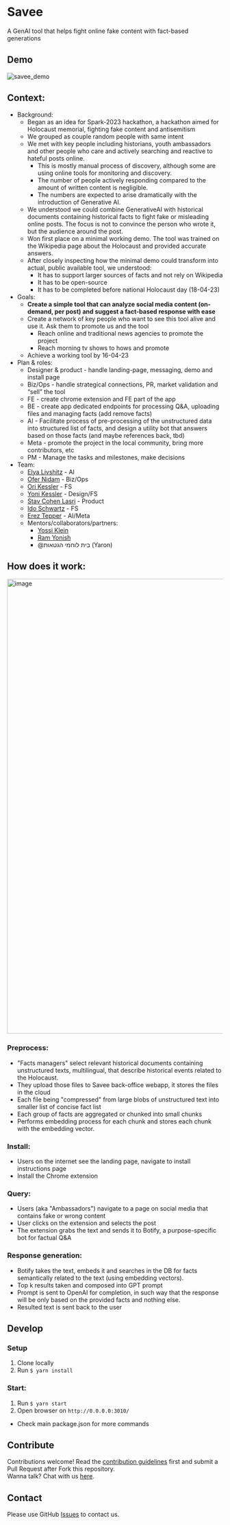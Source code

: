 # Savee
A GenAI tool that helps fight online fake content with fact-based generations

## Demo
![savee_demo](https://user-images.githubusercontent.com/246724/228312015-fb7eece0-0c1e-4ed8-be34-e7bd7550bedf.gif)


<!-- ## Main project page (links, resources, etc):
- [Notion](https://storm-vanilla-477.notion.site/Savee-2bec35f4769c41a78f01ca21eb5f1c7d) -->

## Context:
- Background:
    - Began as an idea for Spark-2023 hackathon, a hackathon aimed for Holocaust memorial, fighting fake content and antisemitism
    - We grouped as couple random people with same intent
    - We met with key people including historians, youth ambassadors and other people who care and actively searching and reactive to hateful posts online.
        - This is mostly manual process of discovery, although some are using online tools for monitoring and discovery.
        - The number of people actively responding compared to the amount of written content is negligible.
        - The numbers are expected to arise dramatically with the introduction of Generative AI.
    - We understood we could combine GenerativeAI with historical documents containing historical facts to fight fake or misleading online posts. The focus is not to convince the person who wrote it, but the audience around the post.
    - Won first place on a minimal working demo. The tool was trained on the Wikipedia page about the Holocaust and provided accurate answers.
    - After closely inspecting how the minimal demo could transform into actual, public available tool, we understood:
        - It has to support larger sources of facts and not rely on Wikipedia
        - It has to be open-source
        - It has to be completed before national Holocaust day (18-04-23)
- Goals:
    - **Create a simple tool that can analyze social media content (on-demand, per post) and suggest a fact-based response with ease**
    - Create a network of key people who want to see this tool alive and use it. Ask them to promote us and the tool
        - Reach online and traditional news agencies to promote the project
        - Reach morning tv shows to hows and promote
    - Achieve a working tool by 16-04-23
- Plan & roles:
    - Designer & product - handle landing-page, messaging, demo and install page
    - Biz/Ops - handle strategical connections, PR, market validation and “sell” the tool
    - FE - create chrome extension and FE part of the app
    - BE - create app dedicated endpoints for processing Q&A, uploading files and managing facts (add remove facts)
    - AI - Facilitate process of pre-processing of the unstructured data into structured list of facts, and design a utility bot that answers based on those facts (and maybe references back, tbd)
    - Meta - promote the project in the local community, bring more contributors, etc
    - PM - Manage the tasks and milestones, make decisions
- Team:
    - [Elya Livshitz](https://www.linkedin.com/in/elyalivshitz/) - AI
    - [Ofer Nidam](https://www.linkedin.com/in/ofer-nidam/) - Biz/Ops
    - [Ori Kessler](https://www.linkedin.com/in/ori-kessler/) - FS
    - [Yoni Kessler](https://www.linkedin.com/in/yoni-kessler-777030258/) - Design/FS
    - [Stav Cohen Lasri](https://www.linkedin.com/in/stav-cohen-lasri/) - Product
    - [Ido Schwartz](https://www.linkedin.com/in/ido-schwartz/) - FS
    - [Erez Tepper](https://www.linkedin.com/in/ereztep/) - AI/Meta
    - Mentors/collaborators/partners:
        - [Yossi Klein](https://www.linkedin.com/in/ACoAAAZSxHkBNwIUF919EsK1rwOojhVSYMi-IgU)
        - [Ram Yonish](https://www.linkedin.com/in/ACoAAACCIfcB2cRhc0PmgfBvECt9v9QZkFLQ7BQ)
        - @בית לוחמי הגטאות (Yaron)

## How does it work:
<img width="1060" alt="image" src="https://user-images.githubusercontent.com/246724/228316892-5b975737-1559-4771-8790-16b7a6292b95.png">

### Preprocess:
- "Facts managers" select relevant historical documents containing unstructured texts, multilingual, that describe historical events related to the Holocaust.
- They upload those files to Savee back-office webapp, it stores the files in the cloud
- Each file being "compressed" from large blobs of unstructured text into smaller list of concise fact list
- Each group of facts are aggregated or chunked into small chunks
- Performs embedding process for each chunk and stores each chunk with the embedding vector. 

### Install:
- Users on the internet see the landing page, navigate to install instructions page
- Install the Chrome extension

### Query:
- Users (aka "Ambassadors") navigate to a page on social media that contains fake or wrong content
- User clicks on the extension and selects the post
- The extension grabs the text and sends it to Botify, a purpose-specific bot for factual Q&A

### Response generation:
- Botify takes the text, embeds it and searches in the DB for facts semantically related to the text (using embedding vectors).
- Top k results taken and composed into GPT prompt
- Prompt is sent to OpenAI for completion, in such way that the response will be only based on the provided facts and nothing else.
- Resulted text is sent back to the user


## Develop
### Setup
1. Clone locally
1. Run `$ yarn install`

### Start:
1. Run `$ yarn start`
2. Open browser on `http://0.0.0.0:3010/`
* Check main package.json for more commands

## Contribute

Contributions welcome! Read the [contribution guidelines](CONTRIBUTING.md) first and submit a Pull Request after Fork this repository.  
Wanna talk? Chat with us [here](https://chat.whatsapp.com/Ck7JdQx1krlINNLMLmd3hr).

## Contact
Please use GitHub [Issues](./issues?q=is%3Aissue+is%3Aopen+sort%3Aupdated-desc) to contact us.

